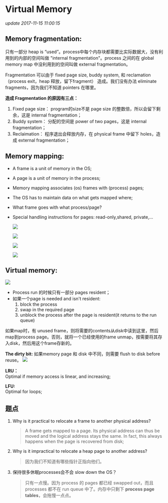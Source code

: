 # Virtual Memory

_update 2017-11-15 11:00:15_

## Memory fragmentation:

只有一部分 heap is “used”。process中每个内存块都需要比实际数据大，没有利用到的内部的空间叫做 "internal fragmentation"。process 之间的在 global memory map 中没利用到的空间叫做 external fragmentation。

Fragmentation 可以由于 fixed page size, buddy system, 和 reclamation（process exit，heap 释放，留下fragment） 造成。我们没有办法 eliminate fragments，因为我们不知道 pointers 在哪里。

**造成 Fragmentation 的原因有三点：**

1. Fixed page size： program的size不是 page size 的整数倍，所以会留下剩余，这是 internal fragmentation；
2. Buddy system： 分配的空间是 power of two pages，这是 internal fragmentation；
3. Reclaimation： 程序退出会释放内存，在 physical frame 中留下 holes，造成 external fragmentation；

## Memory mapping:

* A frame is a unit of memory in the OS;
* A page is a unit of memory  in the process;
* Memory mapping associates (os) frames with (process) pages;
* The OS has to maintain data on what gets mapped where;
* What frame goes with what process/page?
*   Special handling instructions for pages: read-only,shared, private,...

    ![](<../../.gitbook/assets/screen-shot-2017-11-15-at-11.42.56-am (1).png>)

    ![](<../../.gitbook/assets/Screen Shot 2017-11-15 at 12.13.57 PM (1).png>)

    ![](<../../.gitbook/assets/Screen Shot 2017-11-15 at 12.17.55 PM (1) (1) (1) (1).png>)

    ![](../../.gitbook/assets/screen-shot-2017-11-15-at-12.20.26-pm.png)

## Virtual memory:

![](<../../.gitbook/assets/Screen Shot 2017-11-15 at 12.26.19 PM (1).png>)

* Process run 的时候只有一部分 pages resident；
* 如果一个page is needed and isn't resident:
  1. block the process
  2. swap in the required page
  3. unblock the process after the page is resident(it returns to the run queue)

如果map时，有 unused frame，则将需要的contents从disk中读到这里，然后map到process page。否则，就将一个已经使用的frame unmap，按需要将其存入disk，然后用这个frame存新的。

**The dirty bit:** 如果memory page 和 disk 中不同，则需要 flush to disk before reuse。 ![](<../../.gitbook/assets/screen-shot-2017-11-15-at-1.05.03-pm (1) (1).png>)

**LRU：**\
Optimal if memory access is linear, and increasing;

**LFU:**\
Optimal for loops;

## 题点

1.  Why is it practical to relocate a frame to another physical address?

    > A frame gets mapped to a page. Its physical address can thus be moved and the logical address stays the same. In fact, this always happens when the page is recovered from disk;
2.  Why is it impractical to relocate a heap page to another address?

    > 因为我们不知道有哪些指针正指向他们。
3.  保持很多休眠processes会不会 slow down the OS？

    > 只有一点慢。因为 process 的 pages 都已经 swapped out，而且 processes 都不在 run queue 中了。内存中只剩下 **process page tables**，会拖慢一点点。
